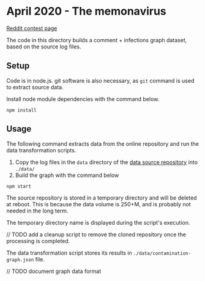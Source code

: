# April 2020 - The memonavirus

[Reddit contest page](https://www.reddit.com/r/dataisbeautiful/comments/fwmsqr/battle_dataviz_battle_for_the_month_of_april_2020/)

The code in this directory builds a comment + infections graph dataset, based on the source log files.

## Setup

Code is in node.js. git software is also  necessary, as `git` command is used to extract source data.

Install node module dependencies with the command below.

    npm install
    
## Usage

The following command extracts data from the online repository and run the data transformation scripts.


1. Copy the log files in the `data` directory of the [data source repository](https://github.com/dovedevic/memonavirus) into `./data/`
2. Build the graph with the command below

```
npm start 
```

The source repository is stored in a temporary directory and will be deleted at reboot. This is because the data volume is 250+M, and is probably not needed in the long term.

The temporary directory name is displayed during the script's execution.

// TODO add a cleanup script to remove the cloned repository once the processing is completed.

The data transformation script stores its results in `./data/contamination-graph.json` file.

// TODO document graph data format




